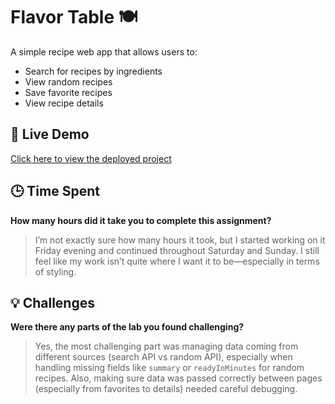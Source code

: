 # Flavor Table 🍽️

A simple recipe web app that allows users to:

- Search for recipes by ingredients
- View random recipes
- Save favorite recipes
- View recipe details

## 🔗 Live Demo

[Click here to view the deployed project](https://YOUR_GITHUB_USERNAME.github.io/YOUR_REPO_NAME)

## 🕒 Time Spent

**How many hours did it take you to complete this assignment?**

> I’m not exactly sure how many hours it took, but I started working on it Friday evening and continued throughout Saturday and Sunday. I still feel like my work isn’t quite where I want it to be—especially in terms of styling.

## 💡 Challenges

**Were there any parts of the lab you found challenging?**

> Yes, the most challenging part was managing data coming from different sources (search API vs random API), especially when handling missing fields like `summary` or `readyInMinutes` for random recipes. Also, making sure data was passed correctly between pages (especially from favorites to details) needed careful debugging.
